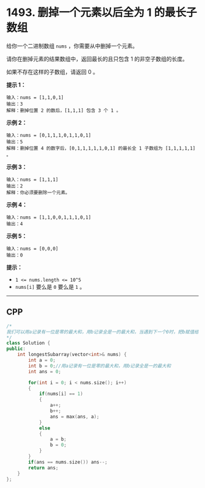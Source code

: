 # 1493. 删掉一个元素以后全为 1 的最长子数组

给你一个二进制数组 `nums` ，你需要从中删掉一个元素。

请你在删掉元素的结果数组中，返回最长的且只包含 1 的非空子数组的长度。

如果不存在这样的子数组，请返回 0 。

 

**提示 1：**

```
输入：nums = [1,1,0,1]
输出：3
解释：删掉位置 2 的数后，[1,1,1] 包含 3 个 1 。
```

**示例 2：**

```
输入：nums = [0,1,1,1,0,1,1,0,1]
输出：5
解释：删掉位置 4 的数字后，[0,1,1,1,1,1,0,1] 的最长全 1 子数组为 [1,1,1,1,1] 。
```

**示例 3：**

```
输入：nums = [1,1,1]
输出：2
解释：你必须要删除一个元素。
```

**示例 4：**

```
输入：nums = [1,1,0,0,1,1,1,0,1]
输出：4
```

**示例 5：**

```
输入：nums = [0,0,0]
输出：0
```

 

**提示：**

- `1 <= nums.length <= 10^5`
- `nums[i]` 要么是 `0` 要么是 `1` 。

***

## CPP

```cpp
/*
我们可以用a记录有一位是零的最大和，用b记录全是一的最大和，当遇到下一个0时，把b赋值给a，让其重新开始
*/
class Solution {
public:
    int longestSubarray(vector<int>& nums) {
        int a = 0;
        int b = 0;//用a记录有一位是零的最大和，用b记录全是一的最大和
        int ans = 0;

        for(int i = 0; i < nums.size(); i++)
        {
            if(nums[i] == 1)
            {
                a++;
                b++;
                ans = max(ans, a);
            }
            else 
            {
                a = b;
                b = 0;
            }
        }
        if(ans == nums.size()) ans--;
        return ans;
    }
};
```

